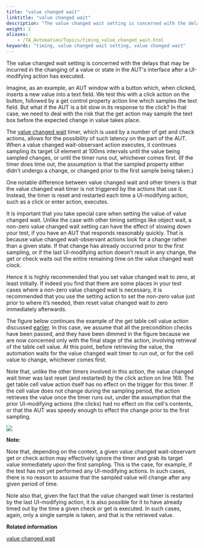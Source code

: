```yaml
--- 
title: "value changed wait"
linktitle: "value changed wait"
description: "The value changed wait setting is concerned with the delays that may be incurred in the changing of a value or state in the AUT's interface after a UI-modifying action has executed."
weight: 2
aliases: 
    - /TA_Automation/Topics/timing_value_changed_wait.html
keywords: "timing, value changed wait setting, value changed wait"
---
```


The value changed wait setting is concerned with the delays that may be incurred in the changing of a value or state in the AUT's interface after a UI-modifying action has executed.

Imagine, as an example, an AUT window with a button which, when clicked, inserts a new value into a text field. We test this with a click action on the button, followed by a get control property action line which samples the text field. But what if the AUT is a bit slow in its response to the click? In that case, we need to deal with the risk that the get action may sample the text box before the expected change in value takes place.

The [value changed wait](/TA_Automation/Topics/bis_value_changed_wait.html) timer, which is used by a number of get and check actions, allows for the possibility of such latency on the part of the AUT. When a value changed wait-observant action executes, it continues sampling its target UI element at 100ms intervals until the value being sampled changes, or until the timer runs out, whichever comes first. \(If the timer does time out, the assumption is that the sampled property either didn’t undergo a change, or changed prior to the first sample being taken.\)

One notable difference between value changed wait and other timers is that the value changed wait timer is not triggered by the actions that use it. Instead, the timer is reset and restarted each time a UI-modifying action, such as a click or enter action, executes.

It is important that you take special care when setting the value of value changed wait. Unlike the case with other timing settings like object wait, a non-zero value changed wait setting can have the effect of slowing down your test, if you have an AUT that responds reasonably quickly. That is because value changed wait-observant actions look for a change rather than a given state. If that change has already occurred prior to the first sampling, or if the last UI-modifying action doesn’t result in any change, the get or check waits out the entire remaining time on the value changed wait clock.

Hence it is highly recommended that you set value changed wait to zero, at least initially. If indeed you find that there are some places in your test cases where a non-zero value changed wait is necessary, it is recommended that you use the setting action to set the non-zero value just prior to where it’s needed, then reset value changed wait to zero immediately afterwards.

The figure below continues the example of the get table cell value action discussed [earlier](/TA_Automation/Topics/timing_critical_wait_settings.html#sec.example.critical_wait_settings). In this case, we assume that all the precondition checks have been passed, and they have been dimmed in the figure because we are now concerned only with the final stage of the action, involving retrieval of the table cell value. At this point, before retrieving the value, the automation waits for the value changed wait timer to run out, or for the cell value to change, whichever comes first.

Note that, unlike the other timers involved in this action, the value changed wait timer was last reset \(and restarted\) by the click action on line 169. The get table cell value action itself has no effect on the trigger for this timer. If the cell value does not change during the sampling period, the action retrieves the value once the timer runs out, under the assumption that the prior UI-modifying actions \(the clicks\) had no effect on the cell's contents, or that the AUT was speedy enough to effect the change prior to the first sampling.

![](/images/TA_Automation/Images/timing_stages_of_get_table_cell_value_02.png)

**Note:**

Note that, depending on the context, a given value changed wait-observant get or check action may effectively ignore the timer and grab its target value immediately upon the first sampling. This is the case, for example, if the test has not yet performed any UI-modifying actions. In such cases, there is no reason to assume that the sampled value will change after any given period of time.

Note also that, given the fact that the value changed wait timer is restarted by the last UI-modifying action, it is also possible for it to have already timed out by the time a given check or get is executed. In such cases, again, only a single sample is taken, and that is the retrieved value.


**Related information**  


[value changed wait](/TA_Automation/Topics/bis_value_changed_wait.html)

